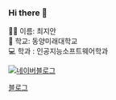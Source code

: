 ### Hi there 👋

🧚‍♀️ 이름: 최지안 <br>
🏫 학교: 동양미래대학교 <br>
💻 학과 : 인공지능소프트웨어학과 <br>

[![네이버블로그](네이버블로그.jpg)](https://blog.naver.com/ubeen315)


<!-- HTML 버튼 코드 -->
<a href="https://blog.naver.com/ubeen315" class="button">블로그</a>




<!--
**jjian2/jjian2** is a ✨ _special_ ✨ repository because its `README.md` (this file) appears on your GitHub profile.

Here are some ideas to get you started:

- 🔭 I’m currently working on ...
- 🌱 I’m currently learning ...
- 👯 I’m looking to collaborate on ...
- 🤔 I’m looking for help with ...
- 💬 Ask me about ...
- 📫 How to reach me: ...
- 😄 Pronouns: ...
- ⚡ Fun fact: ...
-->

